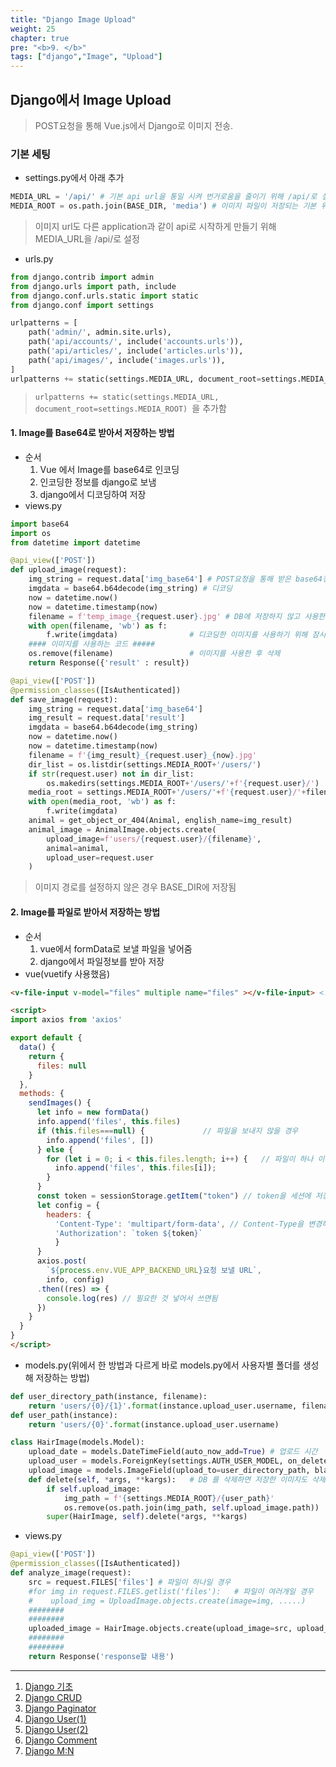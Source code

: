 ```yaml
---
title: "Django Image Upload"
weight: 25
chapter: true
pre: "<b>9. </b>"
tags: ["django","Image", "Upload"]
---
```


## Django에서 Image Upload

> POST요청을 통해 Vue.js에서 Django로 이미지 전송.

### 기본 세팅

- settings.py에서 아래 추가

```python
MEDIA_URL = '/api/' # 기본 api url을 통일 시켜 번거로움을 줄이기 위해 /api/로 설정했음
MEDIA_ROOT = os.path.join(BASE_DIR, 'media') # 이미지 파일이 저장되는 기본 위치를 media폴더로 설정
```

> 이미지 url도 다른 application과 같이 api로 시작하게 만들기 위해 MEDIA_URL을 /api/로 설정

- urls.py

```python
from django.contrib import admin
from django.urls import path, include
from django.conf.urls.static import static
from django.conf import settings

urlpatterns = [
    path('admin/', admin.site.urls),
    path('api/accounts/', include('accounts.urls')),
    path('api/articles/', include('articles.urls')),
    path('api/images/', include('images.urls')),
]
urlpatterns += static(settings.MEDIA_URL, document_root=settings.MEDIA_ROOT) 
```

> `urlpatterns += static(settings.MEDIA_URL, document_root=settings.MEDIA_ROOT) `을 추가함

#### 1. Image를 Base64로 받아서 저장하는 방법

- 순서
  1. Vue 에서 Image를 base64로 인코딩
  2. 인코딩한 정보를 django로 보냄
  3. django에서 디코딩하여 저장
- views.py

```python
import base64
import os
from datetime import datetime

@api_view(['POST'])
def upload_image(request):
    img_string = request.data['img_base64'] # POST요청을 통해 받은 base64정보
    imgdata = base64.b64decode(img_string) # 디코딩
    now = datetime.now()
    now = datetime.timestamp(now)
    filename = f'temp_image_{request.user}.jpg' # DB에 저장하지 않고 사용한다음 지우기 위해
    with open(filename, 'wb') as f:
        f.write(imgdata)				# 디코딩한 이미지를 사용하기 위해 잠시 저장
 	#### 이미지를 사용하는 코드 #####
    os.remove(filename)    				# 이미지를 사용한 후 삭제
    return Response({'result' : result})

@api_view(['POST'])
@permission_classes([IsAuthenticated])
def save_image(request):
    img_string = request.data['img_base64']
    img_result = request.data['result']
    imgdata = base64.b64decode(img_string)
    now = datetime.now()
    now = datetime.timestamp(now)
    filename = f'{img_result}_{request.user}_{now}.jpg'
    dir_list = os.listdir(settings.MEDIA_ROOT+'/users/')     
    if str(request.user) not in dir_list:
        os.makedirs(settings.MEDIA_ROOT+'/users/'+f'{request.user}/')
    media_root = settings.MEDIA_ROOT+'/users/'+f'{request.user}/'+filename  # 각각 user이름의 폴더에 이미지 저장한 후 db에 저장하기 위해
    with open(media_root, 'wb') as f:
        f.write(imgdata)
    animal = get_object_or_404(Animal, english_name=img_result)
    animal_image = AnimalImage.objects.create(
        upload_image=f'users/{request.user}/{filename}',
        animal=animal,
        upload_user=request.user
    )
```

> 이미지 경로를 설정하지 않은 경우 BASE_DIR에 저장됨



#### 2. Image를 파일로 받아서 저장하는 방법

- 순서
  1. vue에서 formData로 보낼 파일을 넣어줌
  2. django에서 파일정보를 받아 저장
- vue(vuetify 사용했음)

```html
<v-file-input v-model="files" multiple name="files" ></v-file-input> <!-- 여러파일 보낼경우 multiple 사용 -->

<script>
import axios from 'axios'

export default {
  data() {
    return {
      files: null
    }
  },
  methods: {
    sendImages() {
      let info = new formData()
      info.append('files', this.files)
      if (this.files===null) {             // 파일을 보내지 않을 경우
        info.append('files', [])
      } else {
        for (let i = 0; i < this.files.length; i++) {   // 파일이 하나 이상인 경우
          info.append('files', this.files[i]);
        }
      }
      const token = sessionStorage.getItem("token") // token을 세션에 저장시켜 사용했기 때문에
      let config = {
        headers: {
          'Content-Type': 'multipart/form-data', // Content-Type을 변경해야 파일이 전송됨
          'Authorization': `token ${token}`
          }
      }
      axios.post(
        `${process.env.VUE_APP_BACKEND_URL}요청 보낼 URL`, 
        info, config)
      .then((res) => {
        console.log(res) // 필요한 것 넣어서 쓰면됨
      })
    }
  }
}
</script>
```

- models.py(위에서 한 방법과 다르게 바로 models.py에서 사용자별 폴더를 생성해 저장하는 방법)

```python
def user_directory_path(instance, filename):
    return 'users/{0}/{1}'.format(instance.upload_user.username, filename)  # user를 upload_user로 저장했기 때문에 instance.upload_user로 사용함
def user_path(instance):
    return 'users/{0}'.format(instance.upload_user.username)

class HairImage(models.Model):
    upload_date = models.DateTimeField(auto_now_add=True) # 업로드 시간
    upload_user = models.ForeignKey(settings.AUTH_USER_MODEL, on_delete=models.CASCADE) # 업로드 유저
    upload_image = models.ImageField(upload_to=user_directory_path, blank=True) # 이미지 경로
    def delete(self, *args, **kargs):   # DB 를 삭제하면 저장한 이미지도 삭제되도록 하기 위해
        if self.upload_image:
            img_path = f'{settings.MEDIA_ROOT}/{user_path}'
            os.remove(os.path.join(img_path, self.upload_image.path))
        super(HairImage, self).delete(*args, **kargs)
```

- views.py

```python
@api_view(['POST'])
@permission_classes([IsAuthenticated])
def analyze_image(request):
    src = request.FILES['files'] # 파일이 하나일 경우
    #for img in request.FILES.getlist('files'):   # 파일이 여러개일 경우
    #    upload_img = UploadImage.objects.create(image=img, .....)
    ########
    ########
    uploaded_image = HairImage.objects.create(upload_image=src, upload_user=request.user)
	########
    ########
    return Response('response할 내용')
```



----

1. [Django 기초](https://dongyeopgu.github.io/cont/django_start.html)
2. [Django CRUD](https://dongyeopgu.github.io/cont/django_crud.html)
3. [Django Paginator](https://dongyeopgu.github.io/cont/django_paginator.html)
4. [Django User(1)](https://dongyeopgu.github.io/cont/django_login.html)
5. [Django User(2)](https://dongyeopgu.github.io/cont/django_change_user.html)
6. [Django Comment](https://dongyeopgu.github.io/cont/django_comment.html)
7. [Django M:N](https://dongyeopgu.github.io/cont/django_like_follow.html)

